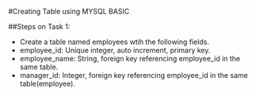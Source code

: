 #Creating Table using MYSQL BASIC

##Steps on Task 1:

- Create a table named employees wtih the following fields.
- employee_id: Unique integer, auto increment, primary key.
- employee_name: String, foreign key referencing employee_id in the same table.
- manager_id: Integer, foreign key referencing employee_id in the same table(employee).


